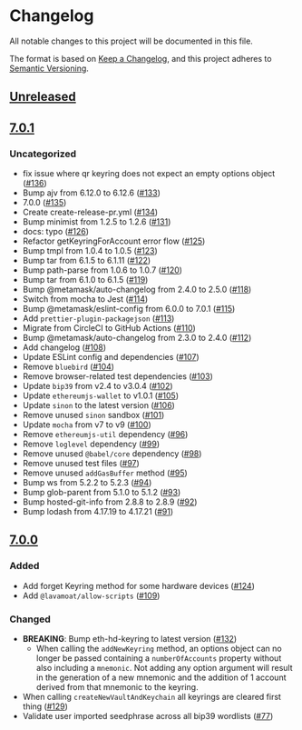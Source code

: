 # Changelog
All notable changes to this project will be documented in this file.

The format is based on [Keep a Changelog](https://keepachangelog.com/en/1.0.0/),
and this project adheres to [Semantic Versioning](https://semver.org/spec/v2.0.0.html).

## [Unreleased]

## [7.0.1]
### Uncategorized
- fix issue where qr keyring does not expect an empty options object ([#136](https://github.com/MetaMask/KeyringController/pull/136))
- Bump ajv from 6.12.0 to 6.12.6 ([#133](https://github.com/MetaMask/KeyringController/pull/133))
- 7.0.0 ([#135](https://github.com/MetaMask/KeyringController/pull/135))
- Create create-release-pr.yml ([#134](https://github.com/MetaMask/KeyringController/pull/134))
- Bump minimist from 1.2.5 to 1.2.6 ([#131](https://github.com/MetaMask/KeyringController/pull/131))
- docs: typo ([#126](https://github.com/MetaMask/KeyringController/pull/126))
- Refactor getKeyringForAccount error flow ([#125](https://github.com/MetaMask/KeyringController/pull/125))
- Bump tmpl from 1.0.4 to 1.0.5 ([#123](https://github.com/MetaMask/KeyringController/pull/123))
- Bump tar from 6.1.5 to 6.1.11 ([#122](https://github.com/MetaMask/KeyringController/pull/122))
- Bump path-parse from 1.0.6 to 1.0.7 ([#120](https://github.com/MetaMask/KeyringController/pull/120))
- Bump tar from 6.1.0 to 6.1.5 ([#119](https://github.com/MetaMask/KeyringController/pull/119))
- Bump @metamask/auto-changelog from 2.4.0 to 2.5.0 ([#118](https://github.com/MetaMask/KeyringController/pull/118))
- Switch from mocha to Jest ([#114](https://github.com/MetaMask/KeyringController/pull/114))
- Bump @metamask/eslint-config from 6.0.0 to 7.0.1 ([#115](https://github.com/MetaMask/KeyringController/pull/115))
- Add `prettier-plugin-packagejson` ([#113](https://github.com/MetaMask/KeyringController/pull/113))
- Migrate from CircleCI to GitHub Actions ([#110](https://github.com/MetaMask/KeyringController/pull/110))
- Bump @metamask/auto-changelog from 2.3.0 to 2.4.0 ([#112](https://github.com/MetaMask/KeyringController/pull/112))
- Add changelog ([#108](https://github.com/MetaMask/KeyringController/pull/108))
- Update ESLint config and dependencies ([#107](https://github.com/MetaMask/KeyringController/pull/107))
- Remove `bluebird` ([#104](https://github.com/MetaMask/KeyringController/pull/104))
- Remove browser-related test dependencies ([#103](https://github.com/MetaMask/KeyringController/pull/103))
- Update `bip39` from v2.4 to v3.0.4 ([#102](https://github.com/MetaMask/KeyringController/pull/102))
- Update `ethereumjs-wallet` to v1.0.1 ([#105](https://github.com/MetaMask/KeyringController/pull/105))
- Update `sinon` to the latest version ([#106](https://github.com/MetaMask/KeyringController/pull/106))
- Remove unused `sinon` sandbox ([#101](https://github.com/MetaMask/KeyringController/pull/101))
- Update `mocha` from v7 to v9 ([#100](https://github.com/MetaMask/KeyringController/pull/100))
- Remove `ethereumjs-util` dependency ([#96](https://github.com/MetaMask/KeyringController/pull/96))
- Remove `loglevel` dependency ([#99](https://github.com/MetaMask/KeyringController/pull/99))
- Remove unused `@babel/core` dependency ([#98](https://github.com/MetaMask/KeyringController/pull/98))
- Remove unused test files ([#97](https://github.com/MetaMask/KeyringController/pull/97))
- Remove unused `addGasBuffer` method ([#95](https://github.com/MetaMask/KeyringController/pull/95))
- Bump ws from 5.2.2 to 5.2.3 ([#94](https://github.com/MetaMask/KeyringController/pull/94))
- Bump glob-parent from 5.1.0 to 5.1.2 ([#93](https://github.com/MetaMask/KeyringController/pull/93))
- Bump hosted-git-info from 2.8.8 to 2.8.9 ([#92](https://github.com/MetaMask/KeyringController/pull/92))
- Bump lodash from 4.17.19 to 4.17.21 ([#91](https://github.com/MetaMask/KeyringController/pull/91))

## [7.0.0]
### Added
- Add forget Keyring method for some hardware devices ([#124](https://github.com/MetaMask/KeyringController/pull/124))
- Add `@lavamoat/allow-scripts` ([#109](https://github.com/MetaMask/KeyringController/pull/109))

### Changed
- **BREAKING**: Bump eth-hd-keyring to latest version ([#132](https://github.com/MetaMask/KeyringController/pull/132))
    - When calling the `addNewKeyring` method, an options object can no longer be passed containing a `numberOfAccounts` property without also including a `mnemonic`. Not adding any option argument will result in the generation of a new mnemonic and the addition of 1 account derived from that mnemonic to the keyring.
- When calling `createNewVaultAndKeychain` all keyrings are cleared first thing ([#129](https://github.com/MetaMask/KeyringController/pull/129))
- Validate user imported seedphrase across all bip39 wordlists ([#77](https://github.com/MetaMask/KeyringController/pull/77))


[Unreleased]: https://github.com/MetaMask/KeyringController/compare/v7.0.1...HEAD
[7.0.1]: https://github.com/MetaMask/KeyringController/compare/v7.0.0...v7.0.1
[7.0.0]: https://github.com/MetaMask/KeyringController/releases/tag/v7.0.0
